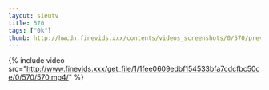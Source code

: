 ```yaml
--- 
layout: sieutv
title: 570
tags: ["0k"]
thumb: http://hwcdn.finevids.xxx/contents/videos_screenshots/0/570/preview.mp4.jpg
---
```

{% include video src="http://www.finevids.xxx/get_file/1/1fee0609edbf154533bfa7cdcfbc50ce/0/570/570.mp4/" %} 
